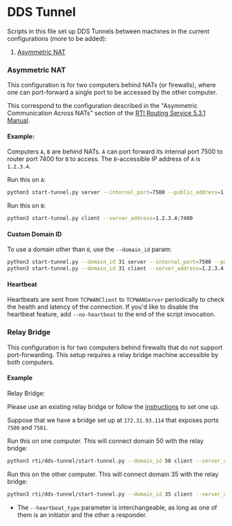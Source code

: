 # DDS Tunnel

Scripts in this file set up DDS Tunnels between machines in the current configurations (more to be added):

1. [Asymmetric NAT](#asymmetric-nat)

### Asymmetric NAT

This configuration is for two computers behind NATs (or firewalls), where one can port-forward a single port to be accessed by the other computer.

This correspond to the configuration described in the "Asymmetric Communication Across NATs" section of the [RTI Routing Service 5.3.1 Manual][rti-5.3.1-manual-pdf].

[rti-5.3.1-manual-pdf]: https://community.rti.com/static/documentation/connext-dds/5.3.1/doc/manuals/routing_service/RTI_Routing_Service_UsersManual.pdf

#### Example:

Computers `A`, `B` are behind NATs. `A` can port forward its internal port 7500 to router port 7400 for `B` to access. The `B`-accessible IP address of `A` is `1.2.3.4`.

Run this on `A`:

```bash
python3 start-tunnel.py server --internal_port=7500 --public_address=1.2.3.4:7400
```

Run this on `B`:

```bash
python3 start-tunnel.py client --server_address=1.2.3.4:7400
```

#### Custom Domain ID

To use a domain other than `0`, use the `--domain_id` param:

```bash
python3 start-tunnel.py --domain_id 31 server --internal_port=7500 --public_address=1.2.3.4:7400
python3 start-tunnel.py --domain_id 31 client --server_address=1.2.3.4:7400
```

#### Heartbeat

Heartbeats are sent from `TCPWANClient` to `TCPWANServer` periodically to check the health and latency of the connection. If you'd like to disable the heartbeat feature, add `--no-heartbeat` to the end of the script invocation.


### Relay Bridge

This configuration is for two computers behind firewalls that do not support port-forwarding. This setup requires a relay bridge machine accessible by both computers.

#### Example

Relay Bridge:

Please use an existing relay bridge or follow the [instructions](../relay-bridge) to set one up.

Suppose that we have a bridge set up at `172.31.93.114` that exposes ports `7500` and `7501`.

Run this on one computer. This will connect domain 50 with the relay bridge:

```bash
python3 rti/dds-tunnel/start-tunnel.py --domain_id 50 client --server_address 172.31.93.114:7500 --heartbeat_type initiator
```

Run this on the other computer. This will connect domain 35 with the relay bridge:

```bash
python3 rti/dds-tunnel/start-tunnel.py --domain_id 35 client --server_address 172.31.93.114:7501 --heartbeat_type responder
```

- The `--heartbeat_type` parameter is interchangeable, as long as one of them is an initiator and the other a responder.
